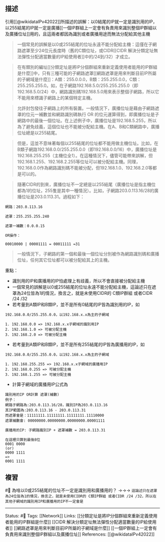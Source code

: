 
## 描述

引用[[@wikidataIPv42022]]所描述的誤解：以0結尾的IP就一定是識別用的IP，以255結尾的IP就一定是廣播[[一個IP群組上一定會有負責用來識別整個IP群組以及廣播位址]]用的，且這兩者都因為識別或者廣播用途而無法分配給其他主機

> 一個常見的誤解是以0或255結尾的位址永遠不能分配給主機：這僅在子網路遮罩至少24位元長度時（舊的C類位址，或CIDR[[CIDR 解決分類定址無法彈性分配適當數量的IP給使用者]]中的/24到/32）才成立。

> 在有類別的編址[[分類定址是將IP分個群組來重新定義使用者能用的IP群組是什麼]]中，只有三種可能的子網路遮罩[[網路遮罩是用來判斷目前IP所屬的子網域是什麼]]：A類：255.0.0.0，B類：255.255.0.0，C類：255.255.255.0。如，在子網路192.168.5.0/255.255.255.0（即192.168.5.0/24）中，網路識別碼192.168.5.0用來表示整個子網路，所以它不能用來標識子網路上的某個特定主機。

> 允許封包發往子網路上的所有裝置。一般情況下，廣播位址是藉由子網路遮罩的位元一補數並和網路識別碼執行 OR 的位元運算得到，即廣播位址是子網路中的最後一個位址。在上述例子中，廣播位址是192.168.5.255，所以為了避免歧義，這個位址也不能被分配給主機。在A、B和C類網路中，廣播位址總是以255結尾。

 > 但是，這並不意味著每個以255結尾的位址都不能用做主機位址。比如，在B類子網路192.168.0.0/255.255.0.0（即192.168.0.0/16）中，廣播位址是192.168.255.255（主機位全1）。在這種情況下，儘管可能帶來誤解，但192.168.1.255、192.168.2.255等位址可以被分配給主機。同理，192.168.0.0作為網路識別碼不能被分配，但192.168.1.0、192.168.2.0等都是可以的。

> 隨著CIDR的到來，廣播位址不一定總是以255結尾（廣播位址是指主機位都為1的位址，255隻是其中一種情況）。比如，子網路203.0.113.16/28的廣播位址是203.0.113.31。過程如下：

```
網路：203.0.113.16

遮罩：255.255.255.240

遮罩一補數：0.0.0.15

OR操作：

00010000 | 00001111 = 00011111 =31
```
> 一般情況下，子網路的第一個和最後一個位址分別被作為網路識別碼和廣播位址，任何其它位址都可以被分配給其上的主機。

重點：
- 識別用的IP和廣播用的IP怕處理上有歧義，所以不會直接被分配給主機
- 一個常見的誤解是以0或255結尾的位址永遠不能分配給主機，這論述只在遮罩為24位皆為1的情況，換言之，就是未使用CIDR的 C類IP群組 或者CIDR /24 /32
- 若考量到A類IP和B類IP，並不是所有0結尾的IP皆為識別用的IP，如

```
192.168.0.0/255.255.0.0，以192.168.x.x為主的子網域

1. 192.168.0.0 => 192.168.x.x子網域的識別用IP
2. 192.168.1.0 => 可被分配主機
3. 192.168.2.0 => 可被分配主機
```
- 若考量到A類IP和B類IP，並不是所有255結尾的IP皆為廣播用的IP，如
```
192.168.0.0/255.255.0.0，以192.168.x.x為主的子網域

1. 192.168.255.255 => 192.168.x.x子網域的廣播用IP
2. 192.168.0.255 => 可被分配主機
3. 192.168.1.255 => 可被分配主機
```


- 計算子網域的廣播用IP公式為
```
識別用的IP OR計算 遮罩(補數)
例子：
網路子網路為:203.0.113.16/28，識別IP為203.0.113.16
其IP範圍為:203.0.113.16 - 203.0.113.31
而遮罩會是：11111111.11111111.11111111.11110000
遮罩補數會: 00000000.00000000.00000000.00001111

廣播用的IP: 子網路識別IP + 遮罩補數 = 203.0.113.31

在這裡只算到最後8位
0001 0000
(or)
0000 1111
=>
0001 1111
```





## 複習

#🧠 為啥以0或255結尾的位址不一定是識別用和廣播用的？ ->->-> `這論述只在遮罩為24位皆為1的情況，換言之，就是未使用CIDR的 C類IP群組 或者CIDR /24 /32，所以在其他子網域的識別用IP和廣播用的IP不一定會是`
<!--SR:!2023-04-12,200,250-->

---
Status: #🌱 
Tags:
[[Network]]
Links:
[[分類定址是將IP分個群組來重新定義使用者能用的IP群組是什麼]]
[[CIDR 解決分類定址無法彈性分配適當數量的IP給使用者]] 
[[網路遮罩是用來判斷目前IP所屬的子網域是什麼]]
[[一個IP群組上一定會有負責用來識別整個IP群組以及廣播位址]]
References:
[[@wikidataIPv42022]]